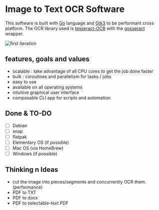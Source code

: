 # Image to Text OCR Software

This software is built with [Go](https://golang.org) language and [Gtk3](https://github.com/gotk3/gotk3) to be performant cross platform. The OCR library used is [tesseract-OCR](https://github.com/tesseract-ocr/tesseract) with the [gosseract](https://github.com/otiai10/gosseract) wrapper.

![first iteration](./screenshots/1st-iteration.png)

## features, goals and values

- scalable : take advantage of all CPU cores to get the job done faster
- bulk : coroutines and parallelism for tasks / jobs
- easy to use
- available on all operating systems
- intuitive graphical user interface
- composable CLI app for scripts and automation

## Done & TO-DO

- [ ] Debian
- [ ] snap
- [ ] flatpak
- [ ] Elementary OS (if possible)
- [ ] Mac OS (via HomeBrew)
- [ ] Windows (if possible)

## Thinking n Ideas

- cut the image into pieces/segments and concurrently OCR them. (performance)
- PDF to TXT
- PDF to docx
- PDF to selectable-text PDF
